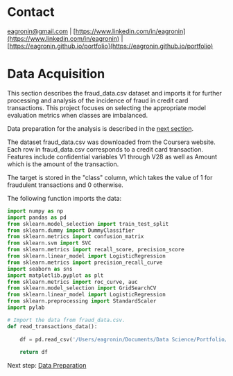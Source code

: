 # Contact

[eagronin@gmail.com](eagronin@gmail.com) \| [https://www.linkedin.com/in/eagronin](https://www.linkedin.com/in/eagronin) \| [https://eagronin.github.io/portfolio](https://eagronin.github.io/portfolio)

# Data Acquisition

This section describes the fraud_data.csv dataset and imports it for further processing and analysis of the incidence of fraud in credit card transactions.  This project focuses on selecting the appropriate model evaluation metrics when classes are imbalanced.

Data preparation for the analysis is described in the [next section](https://eagronin.github.io/credit-card-fraud-prepare/).

The dataset fraud_data.csv was downloaded from the Coursera website.  Each row in fraud_data.csv corresponds to a credit card transaction. Features include confidential variables V1 through V28 as well as Amount which is the amount of the transaction.

The target is stored in the "class" column, which takes the value of 1 for fraudulent transactions and 0 otherwise.

The following function imports the data:

```python
import numpy as np
import pandas as pd
from sklearn.model_selection import train_test_split
from sklearn.dummy import DummyClassifier
from sklearn.metrics import confusion_matrix
from sklearn.svm import SVC
from sklearn.metrics import recall_score, precision_score
from sklearn.linear_model import LogisticRegression
from sklearn.metrics import precision_recall_curve
import seaborn as sns
import matplotlib.pyplot as plt
from sklearn.metrics import roc_curve, auc
from sklearn.model_selection import GridSearchCV
from sklearn.linear_model import LogisticRegression
from sklearn.preprocessing import StandardScaler
import pylab

# Import the data from fraud_data.csv. 
def read_transactions_data():
    
    df = pd.read_csv('/Users/eagronin/Documents/Data Science/Portfolio/Project Data/Credit card fraud data.csv')
    
    return df
```

Next step: [Data Preparation](https://eagronin.github.io/credit-card-fraud-prepare/)
